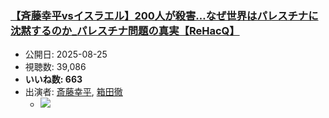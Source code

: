 ### [【斉藤幸平vsイスラエル】200人が殺害…なぜ世界はパレスチナに沈黙するのか_パレスチナ問題の真実【ReHacQ】](https://www.youtube.com/watch?v=sDwgzxWvwwg)
-   公開日: 2025-08-25
-   視聴数: 39,086
-   **いいね数: 663**
-   出演者: [斎藤幸平](/rehacq_fan/people/斎藤幸平 "wikilink"), [箱田徹](/rehacq_fan/people/箱田徹 "wikilink")
    - [![](https://img.youtube.com/vi/sDwgzxWvwwg/hqdefault.jpg)](https://www.youtube.com/watch?v=sDwgzxWvwwg)
